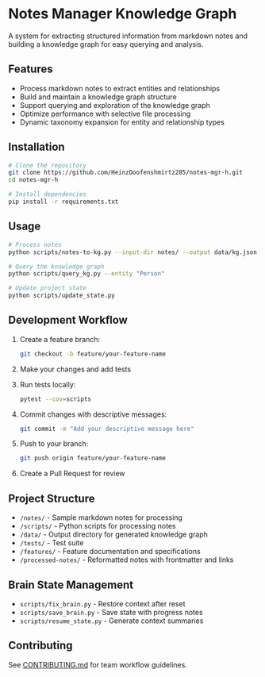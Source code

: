 # Notes Manager Knowledge Graph

A system for extracting structured information from markdown notes and building a knowledge graph for easy querying and analysis.

## Features

- Process markdown notes to extract entities and relationships
- Build and maintain a knowledge graph structure
- Support querying and exploration of the knowledge graph
- Optimize performance with selective file processing
- Dynamic taxonomy expansion for entity and relationship types

## Installation

```bash
# Clone the repository
git clone https://github.com/HeinzDoofenshmirtz285/notes-mgr-h.git
cd notes-mgr-h

# Install dependencies
pip install -r requirements.txt
```

## Usage

```bash
# Process notes
python scripts/notes-to-kg.py --input-dir notes/ --output data/kg.json

# Query the knowledge graph
python scripts/query_kg.py --entity "Person"

# Update project state
python scripts/update_state.py
```

## Development Workflow

1. Create a feature branch:
   ```bash
   git checkout -b feature/your-feature-name
   ```

2. Make your changes and add tests

3. Run tests locally:
   ```bash
   pytest --cov=scripts
   ```

4. Commit changes with descriptive messages:
   ```bash
   git commit -m "Add your descriptive message here"
   ```

5. Push to your branch:
   ```bash
   git push origin feature/your-feature-name
   ```

6. Create a Pull Request for review

## Project Structure

- `/notes/` - Sample markdown notes for processing
- `/scripts/` - Python scripts for processing notes
- `/data/` - Output directory for generated knowledge graph
- `/tests/` - Test suite
- `/features/` - Feature documentation and specifications
- `/processed-notes/` - Reformatted notes with frontmatter and links

## Brain State Management

- `scripts/fix_brain.py` - Restore context after reset
- `scripts/save_brain.py` - Save state with progress notes
- `scripts/resume_state.py` - Generate context summaries

## Contributing

See [CONTRIBUTING.md](CONTRIBUTING.md) for team workflow guidelines.